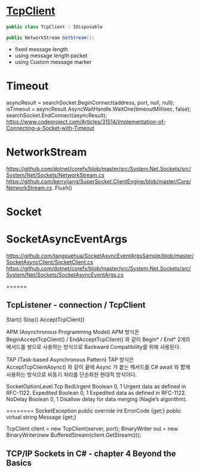 # [TcpClient](https://github.com/dotnet/corefx/blob/master/src/System.Net.Sockets/src/System/Net/Sockets/TCPClient.cs)

``` csharp
public class TcpClient : IDisposable

public NetworkStream GetStream();
```

* fixed message length
* using message length packet
* using Custom message marker




# Timeout
asyncResult = searchSocket.BeginConnect(address, port, null, null);
isTimeout = asyncResult.AsyncWaitHandle.WaitOne(timeoutMillisec, false);
searchSocket.EndConnect(asyncResult);
https://www.codeproject.com/Articles/31514/Implementation-of-Connecting-a-Socket-with-Timeout

# NetworkStream
https://github.com/dotnet/corefx/blob/master/src/System.Net.Sockets/src/System/Net/Sockets/NetworkStream.cs
https://github.com/kerryjiang/SuperSocket.ClientEngine/blob/master/Core/NetworkStream.cs
.Flush()




# Socket

# SocketAsyncEventArgs
https://github.com/tangxuehua/SocketAsyncEventArgsSample/blob/master/SocketAsyncClient/SocketClient.cs
https://github.com/dotnet/corefx/blob/master/src/System.Net.Sockets/src/System/Net/Sockets/SocketAsyncEventArgs.cs







======

## TcpListener - connection / TcpClient

Start()
Stop()
AcceptTcpClient()



APM (Asynchronous Programming Model)
 APM 방식은 BeginAcceptTcpClient() / EndAcceptTcpClient() 와 같이 Begin* / End* 2개의 메서드를 쌍으로 사용하는 방식으로 Backward Compatibility를 위해 사용된다.

TAP (Task-based Asynchronous Pattern)
 TAP 방식은 AcceptTcpClientAsync() 와 같이 끝에 Async 가 붙는 메서드를 C# await 와 함께 사용하는 방식으로 비동기 처리를 단순화한 현대적 방식이다.



SocketOptionLevel.Tcp
BsdUrgent Boolean 0, 1 Urgent data as defined in RFC-1122.
Expedited Boolean 0, 1 Expedited data as defined in RFC-1122.
NoDelay Boolean 0, 1 Disallow delay for data merging (Nagle’s
algorithm).

========
SocketException
public override int ErrorCode {get;}
public virtual string Message {get;}


TcpClient client = new TcpClient(server, port);
BinaryWriter out = new BinaryWriter(new BufferedStream(client.GetStream()));


## TCP/IP Sockets in C# - chapter 4 Beyond the Basics
